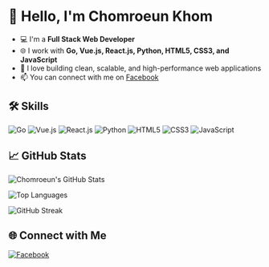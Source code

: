 # 👋 Hello, I'm Chomroeun Khom
- 💻 I'm a **Full Stack Web Developer**
- 🌐 I work with **Go, Vue.js, React.js, Python, HTML5, CSS3, and JavaScript**
- 🎯 I love building clean, scalable, and high-performance web applications
- 📫 You can connect with me on [Facebook](https://www.facebook.com/sdach.tong/?_rdc=1&_rdr#)

## 🛠️ Skills
![Go](https://img.shields.io/badge/-Go-00ADD8?style=flat-square&logo=go&logoColor=white)
![Vue.js](https://img.shields.io/badge/-Vue.js-4FC08D?style=flat-square&logo=vue.js&logoColor=white)
![React.js](https://img.shields.io/badge/-React.js-61DAFB?style=flat-square&logo=react&logoColor=black)
![Python](https://img.shields.io/badge/-Python-3776AB?style=flat-square&logo=python&logoColor=white)
![HTML5](https://img.shields.io/badge/-HTML5-E34F26?style=flat-square&logo=html5&logoColor=white)
![CSS3](https://img.shields.io/badge/-CSS3-1572B6?style=flat-square&logo=css3&logoColor=white)
![JavaScript](https://img.shields.io/badge/-JavaScript-F7DF1E?style=flat-square&logo=javascript&logoColor=black)

## 📈 GitHub Stats

![Chomroeun's GitHub Stats](https://github-readme-stats.vercel.app/api?username=codeCaptainX&show_icons=true&theme=radical)

![Top Languages](https://github-readme-stats.vercel.app/api/top-langs/?username=codeCaptainX&layout=compact&theme=radical)

![GitHub Streak](https://streak-stats.demolab.com?user=CodeCaptainX&theme=radical)

## 🌐 Connect with Me
[![Facebook](https://img.shields.io/badge/-Facebook-1877F2?style=flat-square&logo=facebook&logoColor=white)](https://www.facebook.com/sdach.tong/?_rdc=1&_rdr#)
